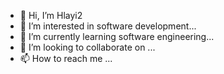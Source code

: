 - 👋 Hi, I’m Hlayi2
- 👀 I’m interested in software development...
- 🌱 I’m currently learning  software engineering...
- 💞️ I’m looking to collaborate on ...
- 📫 How to reach me ...

<!---
Hlayi2/Hlayi2 is a ✨ special ✨ repository because its `README.md` (this file) appears on your GitHub profile.
You can click the Preview link to take a look at your changes.
--->
